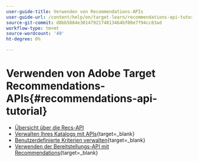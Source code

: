 ```yaml
---
user-guide-title: Verwenden von Recommendations-APIs
user-guide-url: /content/help/en/target-learn/recommendations-api-tutorial/recs-api-overview.html
source-git-commit: d8bb5884e3014792174813464bf00e7f94cc83ad
workflow-type: tm+mt
source-wordcount: '49'
ht-degree: 0%

---
```



# Verwenden von Adobe Target Recommendations-APIs{#recommendations-api-tutorial}

+ [Übersicht über die Recs-API](recs-api-overview.md)
+ [Verwalten Ihres Katalogs mit APIs](https://developer.adobe.com/target/before-administer/recs-api/manage-catalog/){target=_blank}
+ [Benutzerdefinierte Kriterien verwalten](https://developer.adobe.com/target/before-administer/recs-api/manage-custom-criteria/){target=_blank}
+ [Verwenden der Bereitstellungs-API mit Recommendations](https://developer.adobe.com/target/before-administer/recs-api/fetch-recs-server-side-delivery-api/){target=_blank}

<!--+ [Debug API calls](6debug.md)
+ [Download the Calculated Recommendations CSV](7download-calc-recs-csv.md)-->

<!--
+ Managing your Catalog with APIs{#manage-catalog}
  + [Create and update items](manage-catalog/saveEntities.md)
  + [Delete items](manage-catalog/deleteEntities.md)
  + [Delete All Items](manage-catalog/concepts.md)
  + [Get item details](manage-catalog/base-implementation.md)
+ Managing Custom Criteria{#use-cases}
  + [Home Page](use-cases/home-page.md)
  + [Product Pages](use-cases/product-pages.md)
  + [Category Pages](use-cases/category-pages.md)
  + [Add to Cart Modals](use-cases/add-to-cart-modals.md)
  + [Cart Page](use-cases/cart-page.md)
  + [Order Confirmation Page](use-cases/order-confirmation-page.md)-->
